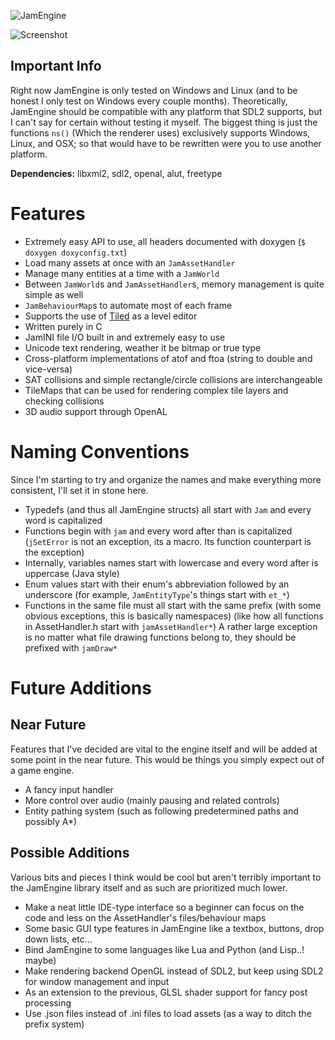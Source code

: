 ![JamEngine](https://i.imgur.com/eF0nArB.png)

![Screenshot](https://i.ibb.co/9q7hrSX/screenshot.png)

Important Info
--------------
Right now JamEngine is only tested on Windows and Linux (and to be
honest I only test on Windows every couple months). Theoretically, JamEngine
should be compatible with any platform that SDL2 supports, but I can't
say for certain without testing it myself. The biggest thing is just
the functions `ns()` (Which the renderer uses) exclusively supports Windows,
Linux, and OSX; so that would have to be rewritten were you to use another
platform.

**Dependencies:** libxml2, sdl2, openal, alut, freetype

Features
========
 - Extremely easy API to use, all headers documented with doxygen (`$ doxygen doxyconfig.txt`)
 - Load many assets at once with an `JamAssetHandler`
 - Manage many entities at a time with a `JamWorld`
 - Between `JamWorld`s and `JamAssetHandler`s, memory management is quite simple as well
 - `JamBehaviourMap`s to automate most of each frame
 - Supports the use of [Tiled](https://www.mapeditor.org/) as a level editor
 - Written purely in C
 - JamINI file I/O built in and extremely easy to use
 - Unicode text rendering, weather it be bitmap or true type
 - Cross-platform implementations of atof and ftoa (string to double and vice-versa)
 - SAT collisions and simple rectangle/circle collisions are interchangeable
 - TileMaps that can be used for rendering complex tile layers and checking collisions
 - 3D audio support through OpenAL

Naming Conventions
==================
Since I'm starting to try and organize the names and make everything more consistent,
I'll set it in stone here.

 + Typedefs (and thus all JamEngine structs) all start with `Jam` and every word is capitalized
 + Functions begin with `jam` and every word after than is capitalized (`jSetError` is not an exception, its a macro. Its function counterpart is the exception)
 + Internally, variables names start with lowercase and every word after is uppercase (Java style)
 + Enum values start with their enum's abbreviation followed by an underscore (for example, `JamEntityType`'s things start with `et_*`)
 + Functions in the same file must all start with the same prefix (with some obvious exceptions, this is basically namespaces) (like how all functions in AssetHandler.h start with `jamAssetHandler*`) A rather large exception is no matter what file drawing functions belong to, they should be prefixed with `jamDraw*`

Future Additions
================
Near Future
-----------
Features that I've decided are vital to the engine itself and will be added
at some point in the near future. This would be things you simply expect
out of a game engine.

 - A fancy input handler
 - More control over audio (mainly pausing and related controls)
 - Entity pathing system (such as following predetermined paths and possibly A*)
 
Possible Additions
------------------
Various bits and pieces I think would be cool but aren't terribly important
to the JamEngine library itself and as such are prioritized much lower.

 - Make a neat little IDE-type interface so a beginner can focus on the code and less on the AssetHandler's files/behaviour maps
 - Some basic GUI type features in JamEngine like a textbox, buttons, drop down lists, etc...
 - Bind JamEngine to some languages like Lua and Python (and Lisp..! maybe)
 - Make rendering backend OpenGL instead of SDL2, but keep using SDL2 for window management and input
 - As an extension to the previous, GLSL shader support for fancy post processing 
 - Use .json files instead of .ini files to load assets (as a way to ditch the prefix system)